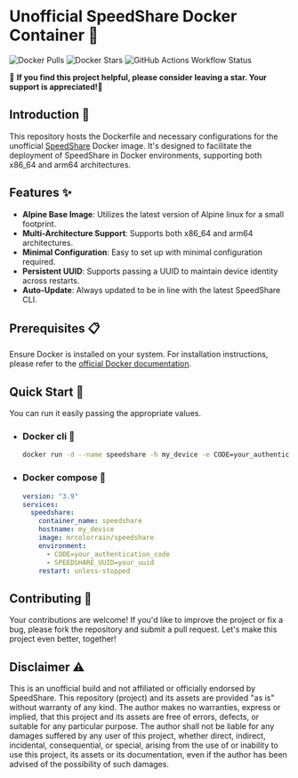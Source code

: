 # Unofficial SpeedShare Docker Container 🚀
![Docker Pulls](https://img.shields.io/docker/pulls/mrcolorrain/speedshare?style=flat-square&link=https://hub.docker.com/r/mrcolorrain/speedshare)
![Docker Stars](https://img.shields.io/docker/stars/mrcolorrain/speedshare?style=flat-square&link=https://hub.docker.com/r/mrcolorrain/speedshare)
![GitHub Actions Workflow Status](https://img.shields.io/github/actions/workflow/status/MRColorR/speedshare/docker-publish.yml?style=flat&link=https%3A%2F%2Fhub.docker.com%2Frepository%2Fdocker%2Fmrcolorrain%2Fspeedshare)

🌟 **If you find this project helpful, please consider leaving a star. Your support is appreciated!🙂** 

## Introduction 📖
This repository hosts the Dockerfile and necessary configurations for the unofficial [SpeedShare](https://speedshare.app/?ref=mindlessnerd) Docker image. It's designed to facilitate the deployment of SpeedShare in Docker environments, supporting both x86_64 and arm64 architectures.

## Features ✨
- **Alpine Base Image**: Utilizes the latest version of Alpine linux for a small footprint.
- **Multi-Architecture Support**: Supports both x86_64 and arm64 architectures.
- **Minimal Configuration**: Easy to set up with minimal configuration required.
- **Persistent UUID**: Supports passing a UUID to maintain device identity across restarts.
- **Auto-Update**: Always updated to be in line with the latest SpeedShare CLI.

## Prerequisites 📋
Ensure Docker is installed on your system. For installation instructions, please refer to the [official Docker documentation](https://docs.docker.com/get-docker/).

## Quick Start 🚀
You can run it easily passing the appropriate values.
- ### Docker cli 🐳
  ```bash
  docker run -d --name speedshare -h my_device -e CODE=your_authentication_code -e SPEEDSHARE_UUID=your_uuid mrcolorrain/speedshare 
  ```
- ### Docker compose 🐳
  ```yaml
  version: "3.9"
  services:
    speedshare:
      container_name: speedshare
      hostname: my_device
      image: mrcolorrain/speedshare
      environment:
        - CODE=your_authentication_code
        - SPEEDSHARE_UUID=your_uuid
      restart: unless-stopped
  ```

## Contributing 🤲
Your contributions are welcome! If you'd like to improve the project or fix a bug, please fork the repository and submit a pull request. Let's make this project even better, together!

## Disclaimer ⚠️
This is an unofficial build and not affiliated or officially endorsed by SpeedShare.
This repository (project) and its assets are provided "as is" without warranty of any kind.
The author makes no warranties, express or implied, that this project and its assets are free of errors, defects, or suitable for any particular purpose.
The author shall not be liable for any damages suffered by any user of this project, whether direct, indirect, incidental, consequential, or special, arising from the use of or inability to use this project, its assets or its documentation, even if the author has been advised of the possibility of such damages.
